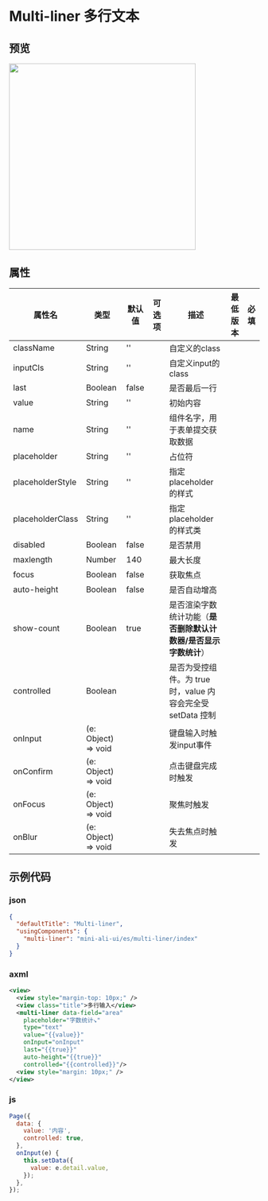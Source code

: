 # Multi-liner 多行文本

## 预览
<img width="375" src="https://gw.alipayobjects.com/mdn/rms_ce4c6f/afts/img/A*dRDqR7zAUwsAAAAAAAAAAABkARQnAQ">

## 属性
| 属性名 | 类型 | 默认值 | 可选项 | 描述 | 最低版本 | 必填 |
| --- | --- | --- | --- | --- | --- | --- |
| className | String | '' |  | 自定义的class |  |  |
| inputCls | String | '' |  | 自定义input的class |  |  |
| last | Boolean | false |  | 是否最后一行 |  |  |
| value | String | '' |  | 初始内容 |  |  |
| name | String | '' |  | 组件名字，用于表单提交获取数据 |  |  |
| placeholder | String | '' |  | 占位符 |  |  |
| placeholderStyle | String | '' |  | 指定 placeholder 的样式 |  |  |
| placeholderClass | String | '' |  | 指定 placeholder 的样式类 |  |  |
| disabled | Boolean | false |  | 是否禁用 |  |  |
| maxlength | Number | 140 |  | 最大长度 |  |  |
| focus | Boolean | false |  | 获取焦点 |  |  |
| auto-height | Boolean | false |  | 是否自动增高 |  |  |
| show-count | Boolean | true |  | 是否渲染字数统计功能（**是否删除默认计数器/是否显示字数统计**） |  |  |
| controlled | Boolean |  |  | 是否为受控组件。为 true 时，value 内容会完全受 setData 控制 |  |  |
| onInput | (e: Object) => void |  |  | 键盘输入时触发input事件 |  |  |
| onConfirm | (e: Object) => void |  |  | 点击键盘完成时触发 |  |  |
| onFocus | (e: Object) => void |  |  | 聚焦时触发 |  |  |
| onBlur | (e: Object) => void |  |  | 失去焦点时触发 |  |  |


## 示例代码

### json
```json
{
  "defaultTitle": "Multi-liner",
  "usingComponents": {
    "multi-liner": "mini-ali-ui/es/multi-liner/index"
  }
}
```

### axml
```xml
<view>
  <view style="margin-top: 10px;" />
  <view class="title">多行输入</view>
  <multi-liner data-field="area" 
    placeholder="字数统计↘" 
    type="text" 
    value="{{value}}" 
    onInput="onInput" 
    last="{{true}}" 
    auto-height="{{true}}" 
    controlled="{{controlled}}"/>
  <view style="margin: 10px;" />
</view>
```

### js
```javascript
Page({
  data: {
    value: '内容',
    controlled: true,
  },
  onInput(e) {
    this.setData({
      value: e.detail.value,
    });
  },
});

```